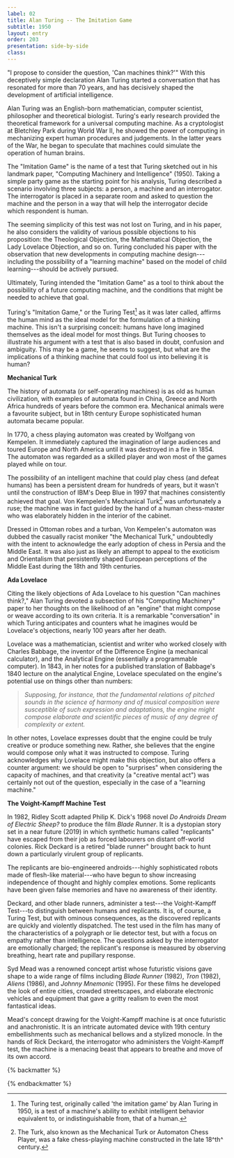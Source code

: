 ```yaml
---
label: 02
title: Alan Turing -- The Imitation Game
subtitle: 1950
layout: entry
order: 203
presentation: side-by-side
class: 
---
```


"I propose to consider the question, 'Can machines think?'" With this deceptively simple declaration Alan Turing started a conversation that has resonated for more than 70 years, and has decisively shaped the development of artificial intelligence.

Alan Turing was an English-born mathematician, computer scientist, philosopher and theoretical biologist. Turing's early research provided the theoretical framework for a universal computing machine. As a cryptologist at Bletchley Park during World War II, he showed the power of computing in mechanizing expert human procedures and judgements. In the latter years of the War, he began to speculate that machines could simulate the operation of human brains.

The "Imitation Game" is the name of a test that Turing sketched out in his landmark paper, "Computing Machinery and Intelligence" (1950). Taking a simple party game as the starting point for his analysis, Turing described a scenario involving three subjects: a person, a machine and an interrogator. The interrogator is placed in a separate room and asked to question the machine and the person in a way that will help the interrogator decide which respondent is human.

The seeming simplicity of this test was not lost on Turing, and in his paper, he also considers the validity of various possible objections to his proposition: the Theological Objection, the Mathematical Objection, the Lady Lovelace Objection, and so on. Turing concluded his paper with the observation that new developments in computing machine design---including the possibility of a "learning machine" based on the model of child learning---should be actively pursued.

Ultimately, Turing intended the "Imitation Game" as a tool to think about the possibility of a future computing machine, and the conditions that might be needed to achieve that goal.

Turing's "Imitation Game," or the Turing Test[^1] as it was later called, affirms the human mind as the ideal model for the formulation of a thinking machine. This isn't a surprising conceit: humans have long imagined themselves as the ideal model for most things. But Turing chooses to illustrate his argument with a test that is also based in doubt, confusion and ambiguity. This may be a game, he seems to suggest, but what are the implications of a thinking machine that could fool us into believing it is human?

**Mechanical Turk**

The history of automata (or self-operating machines) is as old as human civilization, with examples of automata found in China, Greece and North Africa hundreds of years before the common era. Mechanical animals were a favourite subject, but in 18th century Europe sophisticated human automata became popular.

In 1770, a chess playing automaton was created by Wolfgang von Kempelen. It immediately captured the imagination of large audiences and toured Europe and North America until it was destroyed in a fire in 1854. The automaton was regarded as a skilled player and won most of the games played while on tour.

The possibility of an intelligent machine that could play chess (and defeat humans) has been a persistent dream for hundreds of years, but it wasn't until the construction of IBM's Deep Blue in 1997 that machines consistently achieved that goal. Von Kempelen's Mechanical Turk[^2] was unfortunately a ruse; the machine was in fact guided by the hand of a human chess-master who was elaborately hidden in the interior of the cabinet.

Dressed in Ottoman robes and a turban, Von Kempelen's automaton was dubbed the casually racist moniker "the Mechanical Turk," undoubtedly with the intent to acknowledge the early adoption of chess in Persia and the Middle East. It was also just as likely an attempt to appeal to the exoticism and Orientalism that persistently shaped European perceptions of the Middle East during the 18th and 19th centuries.

**Ada Lovelace**

Citing the likely objections of Ada Lovelace to his question "Can machines think?," Alan Turing devoted a subsection of his "Computing Machinery" paper to her thoughts on the likelihood of an "engine" that might compose or weave according to its own criteria. It is a remarkable "conversation" in which Turing anticipates and counters what he imagines would be Lovelace's objections, nearly 100 years after her death.

Lovelace was a mathematician, scientist and writer who worked closely with Charles Babbage, the inventor of the Difference Engine (a mechanical calculator), and the Analytical Engine (essentially a programmable computer). In 1843, in her notes for a published translation of Babbage's 1840 lecture on the analytical Engine, Lovelace speculated on the engine's potential use on things other than numbers:

> *Supposing, for instance, that the fundamental relations of pitched sounds in the science of harmony and of musical composition were susceptible of such expression and adaptations, the engine might compose elaborate and scientific pieces of music of any degree of complexity or extent.*

In other notes, Lovelace expresses doubt that the engine could be truly creative or produce something new. Rather, she believes that the engine would compose only what it was instructed to compose. Turing acknowledges why Lovelace might make this objection, but also offers a counter argument: we should be open to "surprises" when considering the capacity of machines, and that creativity (a "creative mental act") was certainly not out of the question, especially in the case of a "learning machine."

**The Voight-Kampff Machine Test**

In 1982, Ridley Scott adapted Philip K. Dick's 1968 novel *Do Androids Dream of Electric Sheep?* to produce the film *Blade Runner*. It is a dystopian story set in a near future (2019) in which synthetic humans called "replicants" have escaped from their job as forced labourers on distant off-world colonies. Rick Deckard is a retired "blade runner" brought back to hunt down a particularly virulent group of replicants.

The replicants are bio-engineered androids---highly sophisticated robots made of flesh-like material---who have begun to show increasing independence of thought and highly complex emotions. Some replicants have been given false memories and have no awareness of their identity.

Deckard, and other blade runners, administer a test---the Voight-Kampff Test---to distinguish between humans and replicants. It is, of course, a Turing Test, but with ominous consequences, as the discovered replicants are quickly and violently dispatched. The test used in the film has many of the characteristics of a polygraph or lie detector test, but with a focus on empathy rather than intelligence. The questions asked by the interrogator are emotionally charged; the replicant's response is measured by observing breathing, heart rate and pupillary response.

Syd Mead was a renowned concept artist whose futuristic visions gave shape to a wide range of films including *Blade Runner* (1982), *Tron* (1982), *Aliens* (1986), and *Johnny Mnemonic* (1995). For these films he developed the look of entire cities, crowded streetscapes, and elaborate electronic vehicles and equipment that gave a gritty realism to even the most fantastical ideas.

Mead's concept drawing for the Voight-Kampff machine is at once futuristic and anachronistic. It is an intricate automated device with 19th century embellishments such as mechanical bellows and a stylized monocle. In the hands of Rick Deckard, the interrogator who administers the Voight-Kampff test, the machine is a menacing beast that appears to breathe and move of its own accord.

{% backmatter %}

[^1]: The Turing test, originally called 'the imitation game' by Alan Turing in 1950, is a test of a machine's ability to exhibit intelligent behavior equivalent to, or indistinguishable from, that of a human.

[^2]: The Turk, also known as the Mechanical Turk or Automaton Chess Player, was a fake chess-playing machine constructed in the late 18^th^ century.

{% endbackmatter %}